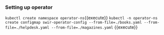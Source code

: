 ### Setting up operator
`kubectl create namespace operator-ns`{{execute}}
`kubectl -n operator-ns create configmap swir-operator-config --from-file=./books.yaml --from-file=./helpdesk.yaml --from-file=./magazines.yaml` {{execute}}

